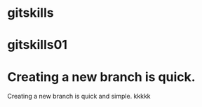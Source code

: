 # gitskills
# gitskills01
# Creating a new branch is quick.
Creating a new branch is quick and simple.
kkkkk
